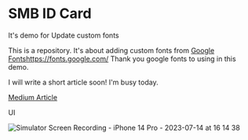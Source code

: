 # SMB ID Card
It's demo for Update custom fonts

This is a repository. It's about adding custom fonts from [Google Fonts](https://fonts.google.com/)https://fonts.google.com/
Thank you google fonts to using in this demo.

I will write a short article soon! I'm busy today.

[Medium Article](https://apinun-wong.medium.com/%E0%B8%A7%E0%B8%B4%E0%B8%98%E0%B8%B5%E0%B8%81%E0%B8%B2%E0%B8%A3%E0%B9%80%E0%B8%9E%E0%B8%B4%E0%B9%88%E0%B8%A1-font-%E0%B9%83%E0%B8%AB%E0%B8%A1%E0%B9%88%E0%B9%80%E0%B8%9E%E0%B8%B7%E0%B9%88%E0%B8%AD%E0%B9%83%E0%B8%8A%E0%B9%89%E0%B8%87%E0%B8%B2%E0%B8%99%E0%B8%9A%E0%B8%99%E0%B9%82%E0%B8%9B%E0%B8%A3%E0%B9%80%E0%B8%88%E0%B8%84%E0%B8%81%E0%B9%8C-ios-a020e4f125d)


UI

![Simulator Screen Recording - iPhone 14 Pro - 2023-07-14 at 16 14 38](https://github.com/apinun-wong/RandomMeme/assets/49288081/d6e4bdf4-1a64-451f-93fc-e040ba5cfd0e)



